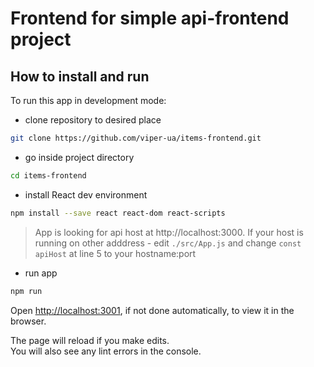 # Frontend for simple api-frontend project

## How to install and run
To run this app in development mode:
- clone repository to desired place
```bash
git clone https://github.com/viper-ua/items-frontend.git
```
- go inside project directory
```bash
cd items-frontend
```
- install React dev environment 
```bash
npm install --save react react-dom react-scripts
```
>App is looking for api host at http://localhost:3000. If your host is running on other adddress -  edit `./src/App.js` and change `const apiHost` at line 5 to your hostname:port

- run app
```bash
npm run
```

Open [http://localhost:3001](http://localhost:3001), if not done automatically, to view it in the browser.
 
The page will reload if you make edits.<br>
You will also see any lint errors in the console.

